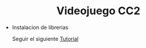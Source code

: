 # <center> Videojuego CC2</center>

- Instalacion de librerias

  Seguir el siguiente [Tutorial](https://www.youtube.com/watch?v=zQvoEamsC58&list=LL&index=1)
